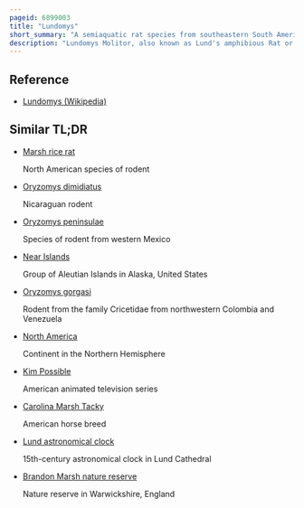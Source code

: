 ```yaml
---
pageid: 6899003
title: "Lundomys"
short_summary: "A semiaquatic rat species from southeastern South America."
description: "Lundomys Molitor, also known as Lund's amphibious Rat or the greater marsh Rat, is a semiaquatic Rat Species from southeastern South America."
---
```


## Reference

- [Lundomys (Wikipedia)](https://en.wikipedia.org/?curid=6899003)

## Similar TL;DR

- [Marsh rice rat](/tldr/en/marsh-rice-rat)

  North American species of rodent

- [Oryzomys dimidiatus](/tldr/en/oryzomys-dimidiatus)

  Nicaraguan rodent

- [Oryzomys peninsulae](/tldr/en/oryzomys-peninsulae)

  Species of rodent from western Mexico

- [Near Islands](/tldr/en/near-islands)

  Group of Aleutian Islands in Alaska, United States

- [Oryzomys gorgasi](/tldr/en/oryzomys-gorgasi)

  Rodent from the family Cricetidae from northwestern Colombia and Venezuela

- [North America](/tldr/en/north-america)

  Continent in the Northern Hemisphere

- [Kim Possible](/tldr/en/kim-possible)

  American animated television series

- [Carolina Marsh Tacky](/tldr/en/carolina-marsh-tacky)

  American horse breed

- [Lund astronomical clock](/tldr/en/lund-astronomical-clock)

  15th-century astronomical clock in Lund Cathedral

- [Brandon Marsh nature reserve](/tldr/en/brandon-marsh-nature-reserve)

  Nature reserve in Warwickshire, England
